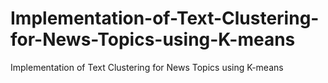 # Implementation-of-Text-Clustering-for-News-Topics-using-K-means
Implementation of Text Clustering for News Topics using K-means
